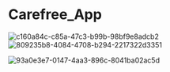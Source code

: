 # Carefree_App
![c160a84c-c85a-47c3-b99b-98bf9e8adcb2](https://user-images.githubusercontent.com/47973653/101478056-1a979d00-3976-11eb-9597-f66d35b4b250.jpg)
![809235b8-4084-4708-b294-2217322d3351](https://user-images.githubusercontent.com/47973653/101478062-1b303380-3976-11eb-869c-c729c1a94713.jpg)


![93a0e3e7-0147-4aa3-896c-8041ba02ac5d](https://user-images.githubusercontent.com/47973653/101478069-1d928d80-3976-11eb-8175-6c494721a653.jpg)

